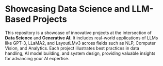# Showcasing Data Science and LLM-Based Projects
This repository is a showcase of innovative projects at the intersection of **Data Science** and **Generative AI**. It includes real-world applications of LLMs like GPT-3, LLaMA2, and LayoutLMv3 across fields such as NLP, Computer Vision, and Analytics. Each project illustrates best practices in data handling, AI model building, and system design, providing valuable insights for advancing your AI expertise.

